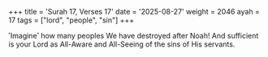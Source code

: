 +++
title = 'Surah 17, Verses 17'
date = '2025-08-27'
weight = 2046
ayah = 17
tags = ["lord", "people", "sin"]
+++

˹Imagine˺ how many peoples We have destroyed after Noah! And sufficient is your Lord as All-Aware and All-Seeing of the sins of His servants.
